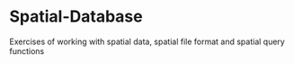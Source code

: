 # Spatial-Database
Exercises of working with spatial data, spatial file format and spatial query functions
